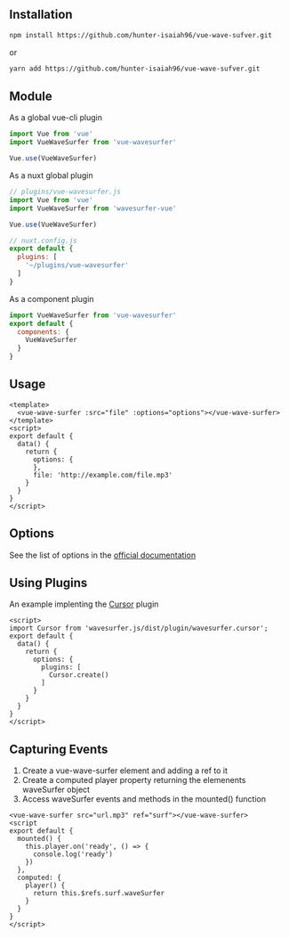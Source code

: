 ## Installation
```bash
npm install https://github.com/hunter-isaiah96/vue-wave-sufver.git
```
or
```bash
yarn add https://github.com/hunter-isaiah96/vue-wave-sufver.git
```

## Module
As a global vue-cli plugin
```javascript
import Vue from 'vue'
import VueWaveSurfer from 'vue-wavesurfer'

Vue.use(VueWaveSurfer)
```
As a nuxt global plugin
```javascript
// plugins/vue-wavesurfer.js
import Vue from 'vue'
import VueWaveSurfer from 'wavesurfer-vue'

Vue.use(VueWaveSurfer)
```

```javascript
// nuxt.config.js
export default {
  plugins: [
    '~/plugins/vue-wavesurfer'
  ]
}
```
As a component plugin
```javascript
import VueWaveSurfer from 'vue-wavesurfer'
export default {
  components: {
    VueWaveSurfer
  }
}
```

## Usage
```vue
<template>
  <vue-wave-surfer :src="file" :options="options"></vue-wave-surfer>
</template>
<script>
export default {
  data() {
    return {
      options: {
      },
      file: 'http://example.com/file.mp3'
    }
  }
}
</script>
```

## Options
See the list of options in the [official documentation](https://wavesurfer-js.org/docs/options.html)

## Using Plugins
An example implenting the [Cursor](https://wavesurfer-js.org/plugins/cursor.html) plugin
```vue
<script>
import Cursor from 'wavesurfer.js/dist/plugin/wavesurfer.cursor';
export default {
  data() {
    return {
      options: {
        plugins: [
          Cursor.create()
        ]
      }
    }
  }
}
</script>
```

## Capturing Events
1. Create a vue-wave-surfer element and adding a ref to it
2. Create a computed player property returning the elemenents waveSurfer object
3. Access waveSurfer events and methods in the mounted() function
```vue
<vue-wave-surfer src="url.mp3" ref="surf"></vue-wave-surfer>
<script
export default {
  mounted() {
    this.player.on('ready', () => {
      console.log('ready')
    })
  },
  computed: {
    player() {
      return this.$refs.surf.waveSurfer
    }
  }
}
</script>
```
